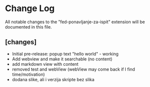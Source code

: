 # Change Log

All notable changes to the "fed-ponavljanje-za-ispit" extension will be documented in this file.

## [changes]

- Initial pre-release: popup text "hello world" - working
- Add webview and make it searchable (no content)
- add markdown view with content
- removed test and webView (webView may come back if I find time/motivation)
- dodana slike, ali i verzija skripte bez slika
